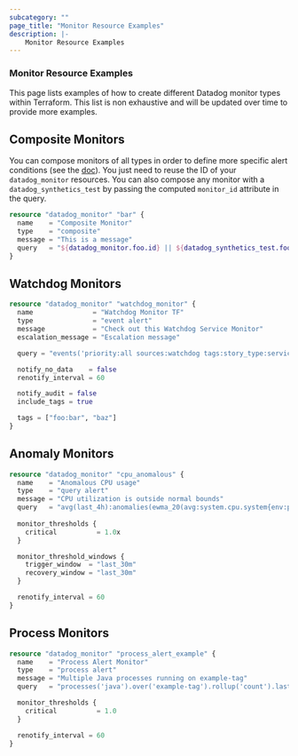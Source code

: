 ```yaml
---
subcategory: ""
page_title: "Monitor Resource Examples"
description: |-
    Monitor Resource Examples
---
```


### Monitor Resource Examples

This page lists examples of how to create different Datadog monitor types within Terraform. This list is non exhaustive and will be updated over time to provide more examples.

## Composite Monitors

You can compose monitors of all types in order to define more specific alert conditions (see the [doc](https://docs.datadoghq.com/monitors/monitor_types/composite/)). You just need to reuse the ID of your `datadog_monitor` resources. You can also compose any monitor with a `datadog_synthetics_test` by passing the computed `monitor_id` attribute in the query.

```terraform
resource "datadog_monitor" "bar" {
  name    = "Composite Monitor"
  type    = "composite"
  message = "This is a message"
  query   = "${datadog_monitor.foo.id} || ${datadog_synthetics_test.foo.monitor_id}"
}
```

## Watchdog Monitors

```terraform
resource "datadog_monitor" "watchdog_monitor" {
  name               = "Watchdog Monitor TF"
  type               = "event alert"
  message            = "Check out this Watchdog Service Monitor"
  escalation_message = "Escalation message"

  query = "events('priority:all sources:watchdog tags:story_type:service,env:test_env,service:test_service:_aggregate').by('service,resource_name').rollup('count').last('30m') > 0"

  notify_no_data    = false
  renotify_interval = 60

  notify_audit = false
  include_tags = true

  tags = ["foo:bar", "baz"]
}
```

## Anomaly Monitors

```terraform
resource "datadog_monitor" "cpu_anomalous" {
  name    = "Anomalous CPU usage"
  type    = "query alert"
  message = "CPU utilization is outside normal bounds"
  query   = "avg(last_4h):anomalies(ewma_20(avg:system.cpu.system{env:prod,service:website}.as_rate()), 'robust', 3, direction='below', alert_window='last_30m', interval=60, count_default_zero='true', seasonality='weekly') >= 1"
  
  monitor_thresholds {
    critical          = 1.0x
  }

  monitor_threshold_windows {
    trigger_window  = "last_30m"
    recovery_window = "last_30m"
  }

  renotify_interval = 60
}
```

## Process Monitors

```terraform
resource "datadog_monitor" "process_alert_example" {
  name    = "Process Alert Monitor"
  type    = "process alert"
  message = "Multiple Java processes running on example-tag"
  query   = "processes('java').over('example-tag').rollup('count').last('10m') > 1"

  monitor_thresholds {
    critical          = 1.0
  }

  renotify_interval = 60
}
```
